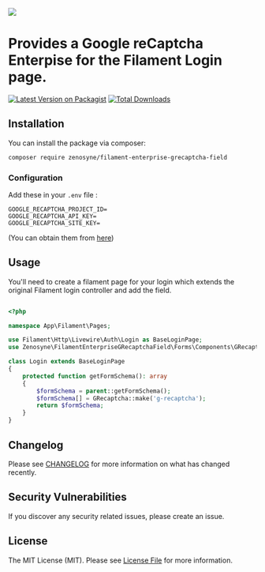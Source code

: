 [<img src="https://cloud.githubusercontent.com/assets/1529454/5291635/1c426412-7b88-11e4-8d16-46161a081ece.gif" />](https://github.com/zenosyne/filament-enterprise-grecaptcha-field)

# Provides a Google reCaptcha Enterpise for the Filament Login page.

[![Latest Version on Packagist](https://img.shields.io/packagist/v/zenosyne/filament-enterprise-grecaptcha-field.svg?style=flat-square)](https://packagist.org/packages/zenosyne/filament-enterprise-grecaptcha-field)
[![Total Downloads](https://img.shields.io/packagist/dt/zenosyne/filament-enterprise-grecaptcha-field.svg?style=flat-square)](https://packagist.org/packages/zenosyne/filament-enterprise-grecaptcha-field)


## Installation

You can install the package via composer:

```bash
composer require zenosyne/filament-enterprise-grecaptcha-field
```

### Configuration

Add these in your `.env` file :

```
GOOGLE_RECAPTCHA_PROJECT_ID=
GOOGLE_RECAPTCHA_API_KEY=
GOOGLE_RECAPTCHA_SITE_KEY=
```

(You can obtain them from [here](https://www.google.com/recaptcha/admin))

## Usage

You'll need to create a filament page for your login which extends the original Filament login controller and add the field.

```php

<?php

namespace App\Filament\Pages;

use Filament\Http\Livewire\Auth\Login as BaseLoginPage;
use Zenosyne\FilamentEnterpriseGRecaptchaField\Forms\Components\GRecaptcha;

class Login extends BaseLoginPage
{
    protected function getFormSchema(): array
    {
        $formSchema = parent::getFormSchema();
        $formSchema[] = GRecaptcha::make('g-recaptcha');
        return $formSchema;
    }
}

```

## Changelog

Please see [CHANGELOG](CHANGELOG.md) for more information on what has changed recently.

## Security Vulnerabilities

If you discover any security related issues, please create an issue.

## License

The MIT License (MIT). Please see [License File](LICENSE.md) for more information.

